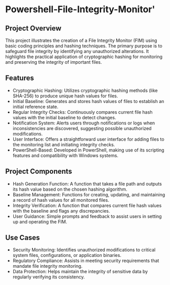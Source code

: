 # Powershell-File-Integrity-Monitor'

## Project Overview
This project illustrates the creation of a File Integrity Monitor (FIM) using basic coding principles and hashing techniques. The primary purpose is to safeguard file integrity by identifying any unauthorized alterations. It highlights the practical application of cryptographic hashing for monitoring and preserving the integrity of important files.

## Features
- Cryptographic Hashing: Utilizes cryptographic hashing methods (like SHA-256) to produce unique hash values for files.
- Initial Baseline: Generates and stores hash values of files to establish an initial reference state.
- Regular Integrity Checks: Continuously compares current file hash values with the initial baseline to detect changes.
- Notification System: Alerts users through notifications or logs when inconsistencies are discovered, suggesting possible unauthorized modifications.
- User Interface: Offers a straightforward user interface for adding files to the monitoring list and initiating integrity checks.
- PowerShell-Based: Developed in PowerShell, making use of its scripting features and compatibility with Windows systems.

## Project Components
- Hash Generation Function: A function that takes a file path and outputs its hash value based on the chosen hashing algorithm.
- Baseline Management: Functions for creating, updating, and maintaining a record of hash values for all monitored files.
- Integrity Verification: A function that compares current file hash values with the baseline and flags any discrepancies.
- User Guidance: Simple prompts and feedback to assist users in setting up and operating the FIM.

## Use Cases
- Security Monitoring: Identifies unauthorized modifications to critical system files, configurations, or application binaries.
- Regulatory Compliance: Assists in meeting security requirements that mandate file integrity monitoring.
- Data Protection: Helps maintain the integrity of sensitive data by regularly verifying its consistency.
